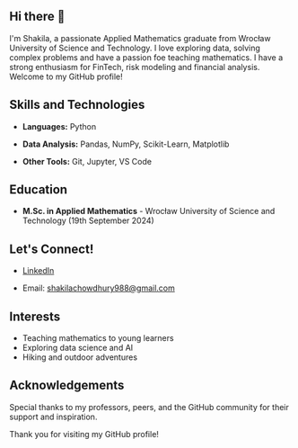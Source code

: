 ## Hi there 👋

I'm Shakila, a passionate Applied Mathematics graduate from Wrocław University of Science and Technology. I love exploring data, solving complex problems and have a passion foe teaching mathematics. I have a strong enthusiasm for FinTech, risk modeling and financial analysis. Welcome to my GitHub profile!

## Skills and Technologies
- **Languages:** Python
- **Data Analysis:** Pandas, NumPy, Scikit-Learn, Matplotlib

- **Other Tools:** Git, Jupyter, VS Code


## Education
- **M.Sc. in Applied Mathematics** - Wrocław University of Science and Technology (19th September 2024)



## Let's Connect!
- [LinkedIn](https://www.linkedin.com/in/s-m-shakila-arafat-chy-77196624a)

- Email: shakilachowdhury988@gmail.com

## Interests
- Teaching mathematics to young learners
- Exploring data science and AI
- Hiking and outdoor adventures

## Acknowledgements
Special thanks to my professors, peers, and the GitHub community for their support and inspiration.

Thank you for visiting my GitHub profile!

